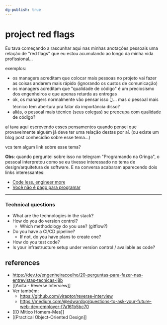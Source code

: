 ```yaml
---
dg-publish: true
---
```

# project red flags

Eu tava começando a rascunhar aqui nas minhas anotações pessoais uma relação de "red flags" que eu estou acumulando ao longo da minha vida profissional...

exemplos:

- os managers acreditam que colocar mais pessoas no projeto vai fazer as coisas andarem mais rápido (ignorando os custos de comunicação)
- os managers acreditam que "qualidade de código" é um preciosismo dos engenheiros e que apenas retarda as entregas
- ok, os managers normalmente vão pensar isso 👆... mas o pessoal mais técnico tem abertura pra falar da importância disso?
- aliás, o pessoal mais técnico (seus colegas) se preocupa com qualidade de código?


aí tava aqui escrevendo esses pensamentos quando pensei que provavelmente alguém já deve ter uma relação destas por aí.
(ou existe um blog post conhecidão sobre esse tema...)

vcs tem algum link sobre esse tema?

**Obs**: quando perguntei sobre isso no telegram "Programando na Gringa", o pessoal interpretou como se eu tivesse interessado no tema de design/arquitetura de software. E na conversa acabaram aparecendo dois links interessantes:

- [Code less, engineer more](https://increment.com/teams/code-less-engineer-more/)
- [Você não é pago para programar](https://www.alura.com.br/artigos/voce-nao-e-pago-para-programar)

---

### Technical questions

- What are the technologies in the stack?
- How do you do version control?
    - Which methodology do you use? (gitflow?)
- Do you have a CI/CD pipeline?
    - If not, do you have plans to create one?
- How do you test code?
- Is your infrastructure setup under version control / available as code?


## references

- <https://dev.to/engenheiracoelho/20-perguntas-para-fazer-nas-entrevistas-tecnicas-j8b>
- [[Anita - Reverse Interview]]
- Ver também:
    - <https://github.com/viraptor/reverse-interview>
    - <https://medium.com/@edwardog/questions-to-ask-your-future-web-dev-employer-f7a161b5bc70>
- [[O Mitico Homem-Mes]]
- [[Practical Object-Oriented Design]]
